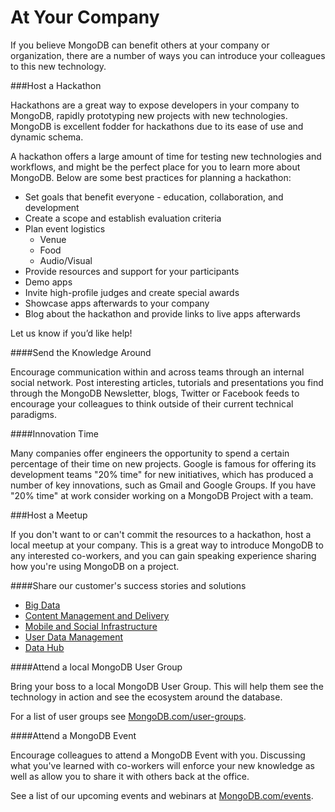 At Your Company
================================

If you believe MongoDB can benefit others at your company or organization, there are a number of ways you can introduce your colleagues
to this new technology. 

###Host a Hackathon

Hackathons are a great way to expose developers in your company to MongoDB, rapidly prototyping 
new projects with new technologies. MongoDB is excellent fodder for hackathons due to its ease of use
and dynamic schema. 

A hackathon offers a large amount of time for testing new technologies and workflows, 
and might be the perfect place for you to learn more about MongoDB. Below are some best 
practices for planning a hackathon:

* Set goals that benefit everyone - education, collaboration, and development
* Create a scope and establish evaluation criteria
* Plan event logistics
    * Venue
    * Food
    * Audio/Visual
* Provide resources and support for your participants
* Demo apps
* Invite high-profile judges and create special awards
* Showcase apps afterwards to your company
* Blog about the hackathon and provide links to live apps afterwards

Let us know if you’d like help!

####Send the Knowledge Around 

Encourage communication within and across 
teams through an internal social network. Post interesting articles, 
tutorials and presentations you find through the MongoDB Newsletter, blogs, 
Twitter or Facebook feeds to encourage your colleagues to think outside of their current technical paradigms. 


####Innovation Time

Many companies offer engineers the opportunity to spend a certain 
percentage of their time on new projects. Google is famous for offering 
its development teams "20% time" for new initiatives, which has produced a 
number of key innovations, such as Gmail and Google Groups. If you have "20% time" at work
consider working on a MongoDB Project with a team. 

###Host a Meetup

If you don't want to or can't commit the resources to a hackathon, host a local meetup at 
your company. This is a great way to introduce MongoDB to any interested co-workers, 
and you can gain speaking experience sharing how you're using MongoDB on a project.

####Share our customer's success stories and solutions

* [Big Data](http://www.mongodb.com/solutions/big-data)
* [Content Management and Delivery](http://www.mongodb.com/solutions/content-management-and-delivery)
* [Mobile and Social Infrastructure](http://www.mongodb.com/solutions/mobile-and-social-infrastructure)
* [User Data Management](http://www.mongodb.com/solutions/user-data-management)
* [Data Hub](http://www.mongodb.com/solutions/data-hub)

####Attend a local MongoDB User Group

Bring your boss to a local MongoDB User Group. This will help them see the technology in action and see the ecosystem around the database.

For a list of user groups see [MongoDB.com/user-groups](http://www.mongodb.com/user-groups).

####Attend a MongoDB Event

Encourage colleagues to attend a MongoDB Event with you. Discussing what you've learned with co-workers will enforce your new knowledge as well as allow you to share it with others back at the office.

See a list of our upcoming events and webinars at [MongoDB.com/events](http://www.mongodb.com/events).